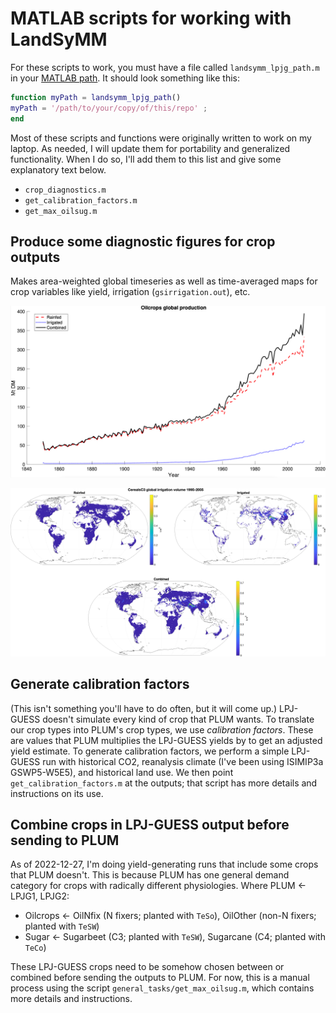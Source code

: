 # MATLAB scripts for working with LandSyMM

For these scripts to work, you must have a file called `landsymm_lpjg_path.m` in your [MATLAB path](https://www.mathworks.com/matlabcentral/answers/116177-how-to-add-a-folder-permanently-to-matlab-path). It should look something like this:

```matlab
function myPath = landsymm_lpjg_path()
myPath = '/path/to/your/copy/of/this/repo' ;
end
```

Most of these scripts and functions were originally written to work on my laptop. As needed, I will update them for portability and generalized functionality. When I do so, I'll add them to this list and give some explanatory text below.

- `crop_diagnostics.m`
- `get_calibration_factors.m`
- `get_max_oilsug.m`

## Produce some diagnostic figures for crop outputs

Makes area-weighted global timeseries as well as time-averaged maps for crop variables like yield, irrigation (`gsirrigation.out`), etc.

![eg_crop_diagnostics_maps](other/images/eg_crop_diagnostics_ts.png)

![eg_crop_diagnostics_maps](other/images/eg_crop_diagnostics_maps.png)



## Generate calibration factors

(This isn't something you'll have to do often, but it will come up.) LPJ-GUESS doesn't simulate every kind of crop that PLUM wants. To translate our crop types into PLUM's crop types, we use *calibration factors*. These are values that PLUM multiplies the LPJ-GUESS yields by to get an adjusted yield estimate. To generate calibration factors, we perform a simple LPJ-GUESS run with historical CO2, reanalysis climate (I've been using ISIMIP3a GSWP5-W5E5), and historical land use. We then point `get_calibration_factors.m` at the outputs; that script has more details and instructions on its use.

## Combine crops in LPJ-GUESS output before sending to PLUM

As of 2022-12-27, I'm doing yield-generating runs that include some crops that PLUM doesn't. This is because PLUM has one general demand category for crops with radically different physiologies. Where PLUM ← LPJG1, LPJG2:

- Oilcrops ← OilNfix (N fixers; planted with `TeSo`), OilOther (non-N fixers; planted with `TeSW`)
- Sugar ← Sugarbeet (C3; planted with `TeSW`), Sugarcane (C4; planted with `TeCo`)

These LPJ-GUESS crops need to be somehow chosen between or combined before sending the outputs to PLUM. For now, this is a manual process using the script `general_tasks/get_max_oilsug.m`, which contains more details and instructions.

